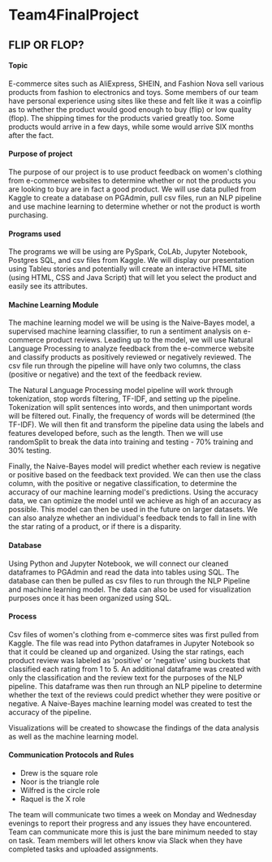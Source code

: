 # Team4FinalProject

## FLIP OR FLOP?

#### Topic

E-commerce sites such as AliExpress, SHEIN, and Fashion Nova sell various products from fashion to electronics and toys. Some members of our team have personal experience using sites like these and felt like it was a coinflip as to whether the product would good enough to buy
(flip) or low quality (flop).  The shipping times for the products varied greatly too.  Some products would arrive in a few days, while some would
arrive SIX months after the fact.

#### Purpose of project

The purpose of our project is to use product feedback on women's clothing from e-commerce websites to determine whether or not the products you are looking to buy are in fact a good product.  We will use data pulled from Kaggle to create a database on PGAdmin, pull csv files, run an NLP pipeline and use machine learning to determine whether or not the product is worth purchasing.

#### Programs used

The programs we will be using are PySpark, CoLAb, Jupyter Notebook, Postgres SQL, and csv files from Kaggle.  We will display our presentation using Tableu
stories and potentially will create an interactive HTML site (using HTML, CSS and Java Script) that will let you select the product and easily see
its attributes.

#### Machine Learning Module

The machine learning model we will be using is the Naive-Bayes model, a supervised machine learning classifier, to run a sentiment analysis on e-commerce product reviews. Leading up to the model, we will use Natural Language Processing to analyze feedback from the e-commerce website and classify products as positively reviewed or negatively reviewed. The csv file run through the pipeline will have only two columns, the class (positive or negative) and the text of the feedback review. 

The Natural Language Processing model pipeline will work through tokenization, stop words filtering, TF-IDF, and setting up the pipeline. Tokenization will split sentences into words, and then unimportant words will be filtered out. Finally, the frequency of words will be determined (the TF-IDF). We will then fit and transform the pipeline data using the labels and features developed before, such as the length. Then we will use randomSplit to break the data into training and testing - 70% training and 30% testing. 

Finally, the Naive-Bayes model will predict whether each review is negative or positive based on the feedback text provided. We can then use the class column, with the positive or negative classification, to determine the accuracy of our machine learning model's predictions. Using the accuracy data, we can optimize the model until we achieve as high of an accuracy as possible. This model can then be used in the future on larger datasets. We can also analyze whether an individual's feedback tends to fall in line with the star rating of a product, or if there is a disparity. 

#### Database

Using Python and Jupyter Notebook, we will connect our cleaned dataframes to PGAdmin and read the data into tables using SQL. The database can then be pulled as csv files to run through the NLP Pipeline and machine learning model. The data can also be used for visualization purposes once it has been organized using SQL. 

#### Process
Csv files of women's clothing from e-commerce sites was first pulled from Kaggle. The file was read into Python dataframes in Jupyter Notebook so that it could be cleaned up and organized. Using the star ratings, each product review was labeled as 'positive' or 'negative' using buckets that classified each rating from 1 to 5. An additional dataframe was created with only the classification and the review text for the purposes of the NLP pipeline. This dataframe was then run through an NLP pipeline to determine whether the text of the reviews could predict whether they were positive or negative. A Naive-Bayes machine learning model was created to test the accuracy of the pipeline. 

Visualizations will be created to showcase the findings of the data analysis as well as the machine learning model. 

#### Communication Protocols and Rules

- Drew is the square role
- Noor is the triangle role
- Wilfred is the circle role
- Raquel is the X role

The team will communicate two times a week on Monday and Wednesday evenings to report their progress and any issues they have encountered.  Team can communicate more this is just the bare minimum needed to stay on task.  Team members will let others know via Slack when they have completed tasks and uploaded assignments. 
